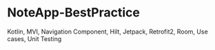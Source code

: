 # NoteApp-BestPractice
Kotlin, MVI, Navigation Component, Hilt, Jetpack, Retrofit2, Room, Use cases, Unit Testing
